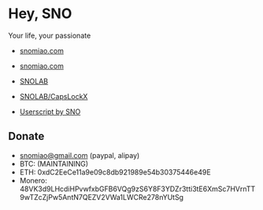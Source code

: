 # Hey, SNO

Your life, your passionate

- [snomiao.com](https://snomiao.com)
- [snomiao.com](https://snomiao.com)

- [SNOLAB](https://lab.snomiao.com/)
- [SNOLAB/CapsLockX](https://capslockx.snomiao.com/)
- [Userscript by SNO](https://snomiao.github.io/userscript.js/)

## Donate

- snomiao@gmail.com (paypal, alipay)
- BTC: (MAINTAINING)
- ETH: 0xdC2EeCe11a9e09c8db921989e54b30375446e49E
- Monero: 48VK3d9LHcdiHPvwfxbGFB6VQg9zS6Y8F3YDZr3tti3tE6XmSc7HVrnTT9wTZcZjPw5AntN7QEZV2VWa1LWCRe278nYUtSg
